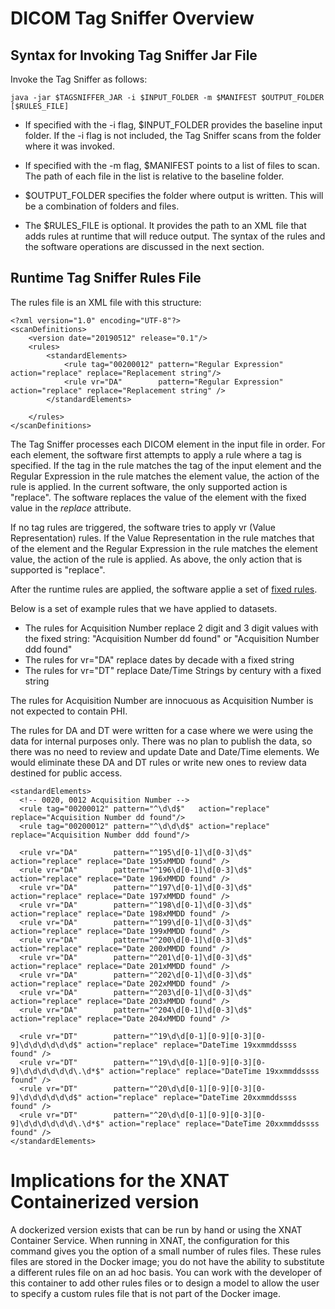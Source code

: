 # DICOM Tag Sniffer Overview

## Syntax for Invoking Tag Sniffer Jar File

Invoke the Tag Sniffer as follows:

```
java -jar $TAGSNIFFER_JAR -i $INPUT_FOLDER -m $MANIFEST $OUTPUT_FOLDER [$RULES_FILE]
```
* If specified with the -i flag, $INPUT_FOLDER provides the baseline input folder.
If the -i flag is not included, the Tag Sniffer scans from the folder where it was invoked.

* If specified with the -m flag, $MANIFEST points to a list of files to scan.
The path of each file in the list is relative to the baseline folder.

* $OUTPUT_FOLDER specifies the folder where output is written.
This will be a combination of folders and files.

* The $RULES_FILE is optional.
It provides the path to an XML file that adds rules at runtime that will reduce output.
The syntax of the rules and the software operations are discussed in the next section.

## Runtime Tag Sniffer Rules File
The rules file is an XML file with this structure:
```
<?xml version="1.0" encoding="UTF-8"?>
<scanDefinitions>
    <version date="20190512" release="0.1"/>
    <rules>
        <standardElements>
            <rule tag="00200012" pattern="Regular Expression" action="replace" replace="Replacement string"/>
            <rule vr="DA"        pattern="Regular Expression" action="replace" replace="Replacement string" />
        </standardElements>
        
    </rules>
</scanDefinitions>
```

The Tag Sniffer processes each DICOM element in the input file in order.
For each element, the software first attempts to apply a rule where a tag is specified.
If the tag in the rule matches the tag of the input element and the Regular Expression in the rule matches the element value,
the action of the rule is applied.
In the current software, the only supported action is "replace".
The software replaces the value of the element with the fixed value in the *replace* attribute.

If no tag rules are triggered, the software tries to apply vr (Value Representation) rules.
If the Value Representation in the rule matches that of the element and the Regular Expression in the rule matches the element value,
the action of the rule is applied.
As above, the only action that is supported is "replace".

After the runtime rules are applied, the software applie a set of [fixed rules](./fixed_rules.md).

Below is a set of example rules that we have applied to datasets.

* The rules for Acquisition Number replace 2 digit and 3 digit values with the fixed string: "Acquisition Number dd found" or "Acquisition Number ddd found"
* The rules for vr="DA" replace dates by decade with a fixed string
* The rules for vr="DT" replace Date/Time Strings by century with a fixed string

The rules for Acquisition Number are innocuous as Acquisition Number is not expected to contain PHI.

The rules for DA and DT were written for a case where we were using the data for internal purposes only.
There was no plan to publish the data, so there was no need to review and update Date and Date/Time elements.
We would eliminate these DA and DT rules or write new ones to review data destined for public access.

```
<standardElements>
  <!-- 0020, 0012 Acquisition Number -->
  <rule tag="00200012" pattern="^\d\d$"   action="replace" replace="Acquisition Number dd found"/>
  <rule tag="00200012" pattern="^\d\d\d$" action="replace" replace="Acquisition Number ddd found"/>
  
  <rule vr="DA"        pattern="^195\d[0-1]\d[0-3]\d$" action="replace" replace="Date 195xMMDD found" />
  <rule vr="DA"        pattern="^196\d[0-1]\d[0-3]\d$" action="replace" replace="Date 196xMMDD found" />
  <rule vr="DA"        pattern="^197\d[0-1]\d[0-3]\d$" action="replace" replace="Date 197xMMDD found" />
  <rule vr="DA"        pattern="^198\d[0-1]\d[0-3]\d$" action="replace" replace="Date 198xMMDD found" />
  <rule vr="DA"        pattern="^199\d[0-1]\d[0-3]\d$" action="replace" replace="Date 199xMMDD found" />
  <rule vr="DA"        pattern="^200\d[0-1]\d[0-3]\d$" action="replace" replace="Date 200xMMDD found" />
  <rule vr="DA"        pattern="^201\d[0-1]\d[0-3]\d$" action="replace" replace="Date 201xMMDD found" />
  <rule vr="DA"        pattern="^202\d[0-1]\d[0-3]\d$" action="replace" replace="Date 202xMMDD found" />
  <rule vr="DA"        pattern="^203\d[0-1]\d[0-3]\d$" action="replace" replace="Date 203xMMDD found" />
  <rule vr="DA"        pattern="^204\d[0-1]\d[0-3]\d$" action="replace" replace="Date 204xMMDD found" />
  
  <rule vr="DT"        pattern="^19\d\d[0-1][0-9][0-3][0-9]\d\d\d\d\d\d$" action="replace" replace="DateTime 19xxmmddssss found" />
  <rule vr="DT"        pattern="^19\d\d[0-1][0-9][0-3][0-9]\d\d\d\d\d\d\.\d*$" action="replace" replace="DateTime 19xxmmddssss found" />
  <rule vr="DT"        pattern="^20\d\d[0-1][0-9][0-3][0-9]\d\d\d\d\d\d$" action="replace" replace="DateTime 20xxmmddssss found" />
  <rule vr="DT"        pattern="^20\d\d[0-1][0-9][0-3][0-9]\d\d\d\d\d\d\.\d*$" action="replace" replace="DateTime 20xxmmddssss found" />
</standardElements>

```

# Implications for the XNAT Containerized version

A dockerized version exists that can be run by hand or using the XNAT Container Service.
When running in XNAT, the configuration for this command gives you the option of a small number of rules files.
These rules files are stored in the Docker image; you do not have the ability to substitute a different rules file on an ad hoc basis.
You can work with the developer of this container to add other rules files
or to design a model to allow the user to specify a custom rules file that is not part of the Docker image.

